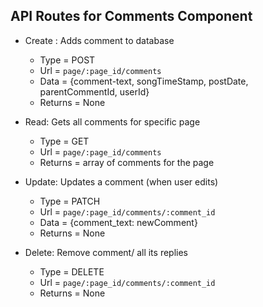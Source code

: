 ## API Routes for Comments Component

- Create : Adds comment to database
  - Type = POST
  - Url = `page/:page_id/comments`
  - Data = {comment-text, songTimeStamp, postDate, parentCommentId, userId}
  - Returns = None 
- Read: Gets all comments for specific page
  - Type = GET
  - Url = `page/:page_id/comments`
  - Returns = array of comments for the page 

- Update: Updates a comment (when user edits)
  - Type = PATCH 
  - Url = `page/:page_id/comments/:comment_id`
  - Data = {comment_text: newComment}
  - Returns = None

- Delete: Remove comment/ all its replies
  - Type = DELETE
  - Url = `page/:page_id/comments/:comment_id`
  - Returns = None



